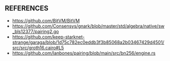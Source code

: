 ## REFERENCES
* https://github.com/BitVM/BitVM
* https://github.com/Consensys/gnark/blob/master/std/algebra/native/sw_bls12377/pairing2.go
* https://github.com/keep-starknet-strange/garaga/blob/1d75c782ec0eddb3f3b85068a2b03467429d4501/src/src/groth16.cairo#L5
* https://github.com/lanbones/pairing/blob/main/src/bn256/engine.rs
